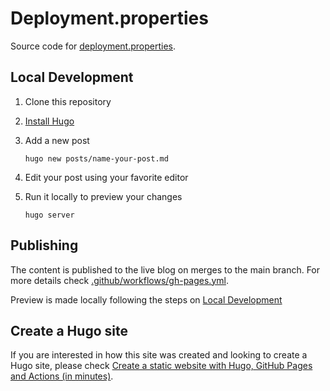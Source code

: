 # Deployment.properties

Source code for [deployment.properties](https://deployment.properties).

## Local Development

1. Clone this repository
1. [Install Hugo](https://gohugo.io/getting-started/installing/)
1. Add a new post

    ```shell
    hugo new posts/name-your-post.md
    ```

1. Edit your post using your favorite editor
1. Run it locally to preview your changes

    ```shell
    hugo server
    ```

## Publishing

The content is published to the live blog on merges to the main branch.
For more details check [.github/workflows/gh-pages.yml](.github/workflows/gh-pages.yml).

Preview is made locally following the steps on [Local Development](#local-development)

## Create a Hugo site

If you are interested in how this site was created and looking to create a
Hugo site, please check [Create a static website with Hugo, GitHub Pages and Actions (in minutes)](https://deployment.properties/posts/hugo/hugo-gh-pages-n-actions/).
